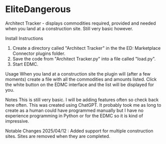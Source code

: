 # EliteDangerous

Architect Tracker - displays commodities required, provided and needed when you land at a construction site. Still very basic however.

Install Instructions
1. Create a directory called "Architect Tracker" in the the ED: Marketplace Connector plugins folder.
2. Save the code from "Architect Tracker.py" into a file called "load.py".
3. Start EDMC.

Usage
When you land at a construction site the plugin will (after a few moments) create a file with all the commodities and amounts listed. Click the white button on the EDMC interface and the list will be displayed for you.

Notes
This is still very basic. I will be adding features often so check back here often.
This was created using ChatGPT. It probably took me as long to create as a human could have programmed manually but I have no experience programming in Python or for the EDMC so it is kind of impressive.

Notable Changes
2025/04/12 : Added support for multiple construction sites. Sites are removed when they are completed.
